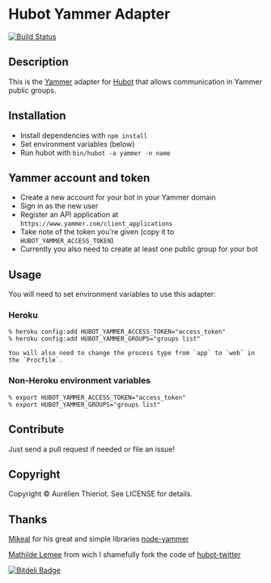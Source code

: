 # Hubot Yammer Adapter

[![Build Status](https://travis-ci.org/athieriot/hubot-yammer.svg?branch=master)](https://travis-ci.org/athieriot/hubot-yammer)

## Description

This is the [Yammer](http://www.yammer.com) adapter for [Hubot](https://github.com/github/hubot) that allows communication in Yammer public groups.

## Installation

* Install dependencies with `npm install`
* Set environment variables (below)
* Run hubot with `bin/hubot -a yammer -n name`

## Yammer account and token

* Create a new account for your bot in your Yammer domain
* Sign in as the new user
* Register an API application at `https://www.yammer.com/client_applications`
* Take note of the token you're given (copy it to `HUBOT_YAMMER_ACCESS_TOKEN`)
* Currently you also need to create at least one public group for your bot

## Usage

You will need to set environment variables to use this adapter:

### Heroku

    % heroku config:add HUBOT_YAMMER_ACCESS_TOKEN="access_token"
    % heroku config:add HUBOT_YAMMER_GROUPS="groups list"

    You will also need to change the process type from `app` to `web` in the `Procfile`.

### Non-Heroku environment variables

    % export HUBOT_YAMMER_ACCESS_TOKEN="access_token"
    % export HUBOT_YAMMER_GROUPS="groups list"

## Contribute

Just send a pull request if needed or file an issue!

## Copyright

Copyright &copy; Aurélien Thieriot. See LICENSE for details.

## Thanks

[Mikeal](https://github.com/mikeal) for his great and simple libraries [node-yammer](https://github.com/mikeal/node-yammer.git)


[Mathilde Lemee](https://github.com/MathildeLemee) from wich I shamefully fork the code of [hubot-twitter](https://github.com/MathildeLemee/hubot-twitter.git)


[![Bitdeli Badge](https://d2weczhvl823v0.cloudfront.net/athieriot/hubot-yammer/trend.png)](https://bitdeli.com/free "Bitdeli Badge")
